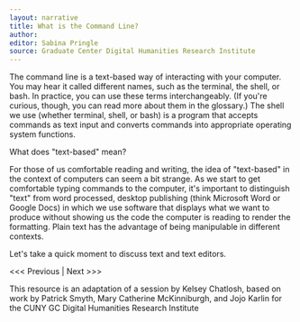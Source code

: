 ```yaml
---
layout: narrative
title: What is the Command Line?
author:
editor: Sabina Pringle
source: Graduate Center Digital Humanities Research Institute
---
```


The command line is a text-based way of interacting with your computer. You may hear it called different names, such as the terminal, the shell, or bash. In practice, you can use these terms interchangeably. (If you're curious, though, you can read more about them in the glossary.) The shell we use (whether terminal, shell, or bash) is a program that accepts commands as text input and converts commands into appropriate operating system functions.

What does "text-based" mean?

For those of us comfortable reading and writing, the idea of "text-based" in the context of computers can seem a bit strange. As we start to get comfortable typing commands to the computer, it's important to distinguish "text" from word processed, desktop publishing (think Microsoft Word or Google Docs) in which we use software that displays what we want to produce without showing us the code the computer is reading to render the formatting. Plain text has the advantage of being manipulable in different contexts.

Let's take a quick moment to discuss text and text editors.

<<< Previous | Next >>>

This resource is an adaptation of a session by Kelsey Chatlosh, based on work by Patrick Smyth, Mary Catherine McKinniburgh, and Jojo Karlin for the CUNY GC Digital Humanities Research Institute
